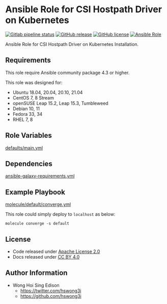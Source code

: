 # Ansible Role for CSI Hostpath Driver on Kubernetes

[![Gitlab pipeline status](https://img.shields.io/gitlab/pipeline/alvistack/ansible-role-kube_csi_hostpath/master)](https://gitlab.com/alvistack/ansible-role-kube_csi_hostpath/-/pipelines)
[![GitHub release](https://img.shields.io/github/release/alvistack/ansible-role-kube_csi_hostpath.svg)](https://github.com/alvistack/ansible-role-kube_csi_hostpath/releases)
[![GitHub license](https://img.shields.io/github/license/alvistack/ansible-role-kube_csi_hostpath.svg)](https://github.com/alvistack/ansible-role-kube_csi_hostpath/blob/master/LICENSE)
[![Ansible Role](https://img.shields.io/badge/galaxy-alvistack.kube_csi_hostpath-blue.svg)](https://galaxy.ansible.com/alvistack/kube_csi_hostpath)

Ansible Role for CSI Hostpath Driver on Kubernetes Installation.

## Requirements

This role require Ansible community package 4.3 or higher.

This role was designed for:

  - Ubuntu 18.04, 20.04, 20.10, 21.04
  - CentOS 7, 8 Stream
  - openSUSE Leap 15.2, Leap 15.3, Tumbleweed
  - Debian 10, 11
  - Fedora 33, 34
  - RHEL 7, 8

## Role Variables

[defaults/main.yml](defaults/main.yml)

## Dependencies

[ansible-galaxy-requirements.yml](ansible-galaxy-requirements.yml)

## Example Playbook

[molecule/default/converge.yml](molecule/default/converge.yml)

This role could simply deploy to `localhost` as below:

    molecule converge -s default

## License

  - Code released under [Apache License 2.0](LICENSE)
  - Docs released under [CC BY 4.0](http://creativecommons.org/licenses/by/4.0/)

## Author Information

  - Wong Hoi Sing Edison
      - <https://twitter.com/hswong3i>
      - <https://github.com/hswong3i>
